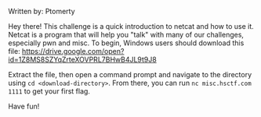 Written by: Ptomerty

Hey there! This challenge is a quick introduction to netcat and how to use it. Netcat is a program that will help you "talk" with many of our challenges, especially pwn and misc. To begin, Windows users should download this file: https://drive.google.com/open?id=1Z8MS8SZYqZrteXOVPRL7BHwB4JL9t9J8

Extract the file, then open a command prompt and navigate to the directory using `cd <download-directory>`. From there, you can run `nc misc.hsctf.com 1111` to get your first flag.

Have fun!
